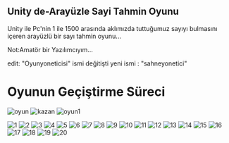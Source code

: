 ## Unity de-Arayüzle Sayi Tahmin Oyunu
Unity ile Pc'nin 1 ile 1500 arasında aklımızda tuttuğumuz  sayıyı  bulmasını içeren arayüzlü bir sayı tahmin oyunu...

Not:Amatör bir Yazılımcıyım...

edit: "Oyunyoneticisi"  ismi değitişti 
yeni ismi : "sahneyonetici" 



# Oyunun Geçiştirme Süreci 

![oyun](https://user-images.githubusercontent.com/41707639/55347266-0fac1a00-54bd-11e9-8e1f-331866ccef5c.PNG)
![kazan](https://user-images.githubusercontent.com/41707639/55347281-19ce1880-54bd-11e9-8d2e-c39afd7fc279.PNG)
![oyun1](https://user-images.githubusercontent.com/41707639/55347283-19ce1880-54bd-11e9-9f86-4058fd52b6ba.PNG)


![1](https://user-images.githubusercontent.com/41707639/55346851-1be3a780-54bc-11e9-997c-564d233ea90b.PNG)
![2](https://user-images.githubusercontent.com/41707639/55346853-1be3a780-54bc-11e9-8aae-56d1749a0de6.PNG)
![3](https://user-images.githubusercontent.com/41707639/55346854-1be3a780-54bc-11e9-962c-07b3a4efe37c.PNG)
![4](https://user-images.githubusercontent.com/41707639/55346855-1c7c3e00-54bc-11e9-9d97-c0308f9b9071.PNG)
![5](https://user-images.githubusercontent.com/41707639/55346856-1c7c3e00-54bc-11e9-80fe-69d4339b9f37.PNG)
![6](https://user-images.githubusercontent.com/41707639/55346857-1c7c3e00-54bc-11e9-9956-c2b3a6680153.PNG)
![7](https://user-images.githubusercontent.com/41707639/55346858-1c7c3e00-54bc-11e9-804b-cd62a7e78668.PNG)
![8](https://user-images.githubusercontent.com/41707639/55346859-1c7c3e00-54bc-11e9-9321-fb036c016e3a.PNG)
![9](https://user-images.githubusercontent.com/41707639/55346860-1d14d480-54bc-11e9-9f25-1ca3fd769037.PNG)
![10](https://user-images.githubusercontent.com/41707639/55346837-1a19e400-54bc-11e9-9250-f91531741266.PNG)
![11](https://user-images.githubusercontent.com/41707639/55346838-1a19e400-54bc-11e9-8c43-4c949f6a4672.PNG)
![12](https://user-images.githubusercontent.com/41707639/55346839-1a19e400-54bc-11e9-859b-346d50436525.PNG)
![13](https://user-images.githubusercontent.com/41707639/55346840-1ab27a80-54bc-11e9-93d5-3e6dda4873c4.PNG)
![14](https://user-images.githubusercontent.com/41707639/55346841-1ab27a80-54bc-11e9-8605-041cba63c80d.PNG)
![15](https://user-images.githubusercontent.com/41707639/55346845-1b4b1100-54bc-11e9-9774-d03517698bf5.PNG)
![16](https://user-images.githubusercontent.com/41707639/55346846-1b4b1100-54bc-11e9-94ab-dfa1a58276d3.PNG)
![17](https://user-images.githubusercontent.com/41707639/55346847-1b4b1100-54bc-11e9-913f-a54dff4b5537.PNG)
![18](https://user-images.githubusercontent.com/41707639/55346848-1b4b1100-54bc-11e9-96fd-f329696acaf2.PNG)
![19](https://user-images.githubusercontent.com/41707639/55346849-1b4b1100-54bc-11e9-901d-db0e44d27f76.PNG)
![20](https://user-images.githubusercontent.com/41707639/55346850-1be3a780-54bc-11e9-82a2-4715cb1f50fe.PNG)
